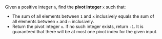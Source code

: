 Given a positive integer `n`, find the **pivot integer** `x` such that:

- The sum of all elements between `1` and `x` inclusively equals the sum of all elements between `x` and `n` inclusively.
- Return the pivot integer `x`. If no such integer exists, return `-1`. It is guaranteed that there will be at most one pivot index for the given input.